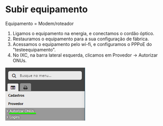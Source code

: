 # Subir equipamento

Equipamento = Modem/roteador
1. Ligamos o equipamento na energia, e conectamos o cordão óptico.
2. Restauramos o equipamento para a sua configuração de fábrica.
3. Acessamos o equipamento pelo wi-fi, e configuramos o PPPoE do "testeequipamento".
4. No IXC, na barra lateral esquerda, clicamos em Provedor -> Autorizar ONUs. <br>
<img src="./media/subir-equipamento-1.png">